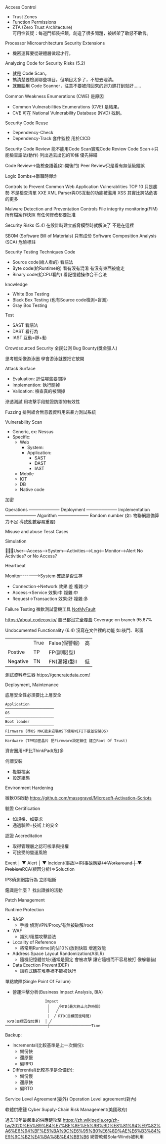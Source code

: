 Access Control
- Trust Zones
- Function Permissions
- ZTA (Zero Trust Architecture)  
  可用性質疑：每道門都裝把鎖，創造了很多問題，被綁架了敢怒不敢言。

Processor Microarchitecture Security Extensions
- 機密運算要從硬體層做起才行。

Analyzing Code for Security Risks (5.2)
- 就是 Code Scan。
- 搞清楚要檢測哪些項目，但項目太多了，不想去理清。
- 就無腦用 Code Scanner，注意不要被飛回來的迴力鏢打到就好……

Common Weakness Enumerations (CWE) 是原因
- Common Vulnerabilities Enumerations (CVE) 是結果。
- CVE 可在 National Vulnerability Database (NVD) 找到。

Security Code Reuse
- Dependency-Check
- Dependency-Track 套件監控 用於CICD

Security Code Review
能不能用Code Scan實現Code Review
Code Scan->只能檢查語法(動作)
列出過去出包的10條 優先掃瞄

Code Review->能檢查語義(如:開後門)
Peer Review只是看有無低級錯誤

Logic Bombs->離職時爆炸

Controls to Prevent Common Web Application Vulnerablities
TOP 10 只是趨勢 不是檢查清單
XXE XML Parser與OS互動的功能被濫用
XSS 其實比跨站危害的更多

Malware Detection and Preventation Controls
File integrity monitoring(FIM) 所有檔案作快照 有任何修改都要批准

Security Risks (5.4)
在設計時建立威脅模型時就解決了 不是在這裡

SBOM (Software Bill of Materials) 只有成份
Software Composition Analysis (SCA) 危險標註

Security Testing Techniques
Code
- Source code(給人看的) 看語法
- Byte code(給Runtime的) 看有沒有混淆 有沒有東西被偷走
- Binary code(給CPU看的) 看記憶體操作合不合法

knowledge
- White Box Testing
- Black Box Testing (也有Source code檢測=盲測)
- Gray Box Testing

Test
- SAST 看語法
- DAST 看行為
- IAST 互動=靜+動

Crowdsourced Security
全民公測
Bug Bounty(獎金獵人)

思考框架像游泳圈 學會游泳就要把它放開

Attack Surface
- Evaluation: 評估哪些要關掉
- Implemention: 執行關掉
- Validation: 檢查真的被關掉

滲透測試
用攻擊手段驗證防禦的有效性

Fuzzing
排列組合無意義資料用來暴力測試系統

Vulnerability Scan
- Generic, ex: Nessus
- Specific:
  - Web
    - System:
    - Application:
      - SAST
      - DAST
      - IAST
  - Mobile
  - IOT
  - DB
  - Native code

加密

Operations
──────────
Deployment
──────────
Implementation
──────────
Algorithm
──────────
Random number
(如: 物聯網設備算力不足 導致亂數容易重覆)

Misuse and abuse Tesst Cases

Simulation

🙍🏻‍♂️User--Access-->System--Activities-->Log<--Monitor-->Alert
                                      No Activities?
                                      or
                                      No Access?

Heartbeat

Monitor------->System
確認是否生存
- Connection->Network  效果:差 複雜:少
- Access->Service      效果:中 複雜:中
- Request->Transaction 效果:好 複雜:多

Failure Testing
微軟測試當機工具
[NotMyFault](https://learn.microsoft.com/zh-tw/sysinternals/downloads/notmyfault)

https://about.codecov.io/
自己都沒完全覆蓋
Coverage on branch 95.67%

Undocumented Functionality (6.4)
沒寫在文件裡的功能 如:後門、彩蛋

|        |    |            |  |
|--------|----|------------|--|
|        |True|False(假警報)|高|
|Postive |TP|FP(誤報)型I    |  |
|Negative|TN|FN(漏報)型II   |低|

測試資料產生器
https://generatedata.com/

Deployment, Maintenance

底層安全性必須要比上層安全

```
Application
──────────────────────
OS
──────────────────────
Boot loader
──────────────────────
Firmware (準OS MAC能未安裝OS下使用WIFI下載並安裝OS)
──────────────────────
Hardware (TPM加密晶片 把Firmware設定鎖住 建立Root Of Trust)
```

資安圈用HP比ThinkPad(危)多

何謂安裝
- 複製檔案
- 設定組態

Environment Hardening

微軟OS啟動
https://github.com/massgravel/Microsoft-Activation-Scripts

驗證 Certification
- 如規格、如要求
- 通過驗證=技術上的安全

認證 Accreditation
- 取得管理層之認可核準與授權
- 可接受的營運風險

Event
│
▼
Alert
│
▼
Incident(事故)~~>IR(事故應變)=>Workaround
│
▼
Problem~~RCA(根因分析)=>Soluction

IPS偵測網路行為 立即阻斷

鑑識是什麼？
找出證據的活動

Patch Management

Runtime Protection
- RASP
  - 手機 偵測VPN/Proxy/有無被破解/root
- WAF
  - 識別/阻擋攻擊語法
- Locality of Reference
  - 將常用Runtime(約佔10%)放到快取 增進效能
- Address Space Layout Randomization(ASLR)
  - 隨機記憶體位址(通常是固定 會被攻擊 讓它隨機而不容易被打 像躲貓貓)
- Data Exection Prevent(DEP)
  - 讓程式碼在堆壘裡不能被執行

單點故障(Single Point Of Failure)
- 營運沖擊分析(Business Impact Analysis, BIA)

```
                  Impact
                   │    ╱MTD(最大終止允許時間)
                   │   ╱
                   │  ╱ RTO(目標回復時間)
 RPO(目標回復位置)  │ ╱
───────────────────┼───────────────────Time
```

Backup:
- Incremental(比較基準是上一次備份):
  - 備份快
  - 還原慢
  - 偏RPO
- Differential(比較基準是全備份):
  - 備份慢
  - 還原快
  - 偏RTO

Service Level Agreement(委外)
Operation Level agreement(對內)

軟體供應鏈
Cyber Supply-Chain Risk Management(美國政府)

過去10年最嚴重的供應鏈攻擊
https://zh.wikipedia.org/zh-tw/2020%E5%B9%B4%E7%BE%8E%E5%9B%BD%E8%81%94%E9%82%A6%E6%94%BF%E5%BA%9C%E6%95%B0%E6%8D%AE%E6%B3%84%E9%9C%B2%E4%BA%8B%E4%BB%B6
網管軟體SolarWinds被利用
